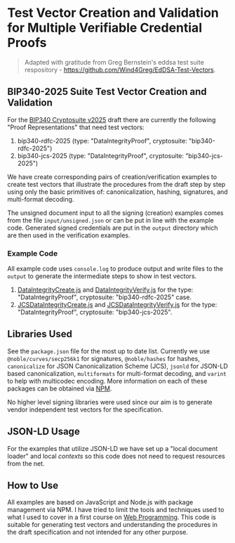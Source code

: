 # Test Vector Creation and Validation for Multiple Verifiable Credential Proofs

> Adapted with gratitude from Greg Bernstein's eddsa test suite respository - https://github.com/Wind4Greg/EdDSA-Test-Vectors.

## BIP340-2025 Suite Test Vector Creation and Validation

For the [BIP340 Cryptosuite v2025](https://dcdpr.github.io/data-integrity-schnorr-secp256k1/) draft there are currently the following 
"Proof Representations" that need test vectors:

1. bip340-rdfc-2025 (type: "DataIntegrityProof", cryptosuite: "bip340-rdfc-2025")
2. bip340-jcs-2025 (type: "DataIntegrityProof", cryptosuite: "bip340-jcs-2025")

We have create corresponding pairs of creation/verification examples to create test vectors
that illustrate the procedures from the draft step by step using only the basic primitives
of: canonicalization, hashing, signatures, and multi-format decoding.

The unsigned document input to all the signing (creation) examples comes from the file
`input/unsigned.json` or can be put in line with the example code. Generated signed
credentials are put in the `output` directory which are then used in the verification
examples.


### Example Code

All example code uses `console.log` to produce output and write files to the `output` to generate the intermediate steps to show in test vectors.

1. [DataIntegrityCreate.js](DataIntegrityCreate.js) and [DataIntegrityVerify.js](DataIntegrityVerify.js) for the type: "DataIntegrityProof", cryptosuite: "bip340-rdfc-2025" case.
2. [JCSDataIntegrityCreate.js](JCSDataIntegrityCreate.js) and [JCSDataIntegrityVerify.js](JCSDataIntegrityVerify.js) for the type: "DataIntegrityProof", cryptosuite: "bip340-jcs-2025".


## Libraries Used

See the `package.json` file for the most up to date list. Currently we use `@noble/curves/secp256k1` for signatures, 
`@noble/hashes` for hashes, `canonicalize` for JSON Canonicalization Scheme (JCS), `jsonld` for JSON-LD based canonicalization, `multiformats` for multi-format decoding, and `varint` to help with multicodec encoding. More information on each of these packages can be obtained via [NPM](https://www.npmjs.com/).

No higher level signing libraries were used since our aim is to generate vendor independent test vectors for the specification.

## JSON-LD Usage

For the examples that utilize JSON-LD we have set up a "local document loader" and  local *contexts* so this code does not need to request resources from the net.

## How to Use

All examples are based on JavaScript and Node.js with package management via NPM. I have tried to limit the tools and techniques used to what I used to cover in a first course on [Web Programming](https://www.grotto-networking.com/WebsiteDevelopment/WebDev.html). This code is suitable for generating test vectors and understanding the procedures in the draft specification and not intended for any other purpose.


